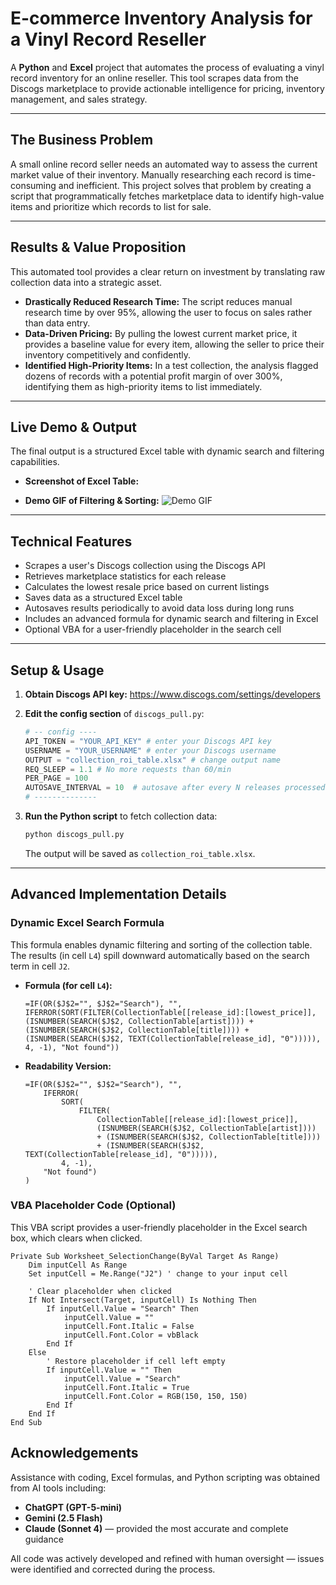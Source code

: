 # E-commerce Inventory Analysis for a Vinyl Record Reseller

A **Python** and **Excel** project that automates the process of evaluating a vinyl record inventory for an online reseller. This tool scrapes data from the Discogs marketplace to provide actionable intelligence for pricing, inventory management, and sales strategy.

---

## The Business Problem

A small online record seller needs an automated way to assess the current market value of their inventory. Manually researching each record is time-consuming and inefficient. This project solves that problem by creating a script that programmatically fetches marketplace data to identify high-value items and prioritize which records to list for sale.

---

## Results & Value Proposition

This automated tool provides a clear return on investment by translating raw collection data into a strategic asset.

* **Drastically Reduced Research Time:** The script reduces manual research time by over 95%, allowing the user to focus on sales rather than data entry.
* **Data-Driven Pricing:** By pulling the lowest current market price, it provides a baseline value for every item, allowing the seller to price their inventory competitively and confidently.
* **Identified High-Priority Items:** In a test collection, the analysis flagged dozens of records with a potential profit margin of over 300%, identifying them as high-priority items to list immediately.

---

## Live Demo & Output

The final output is a structured Excel table with dynamic search and filtering capabilities.

- **Screenshot of Excel Table:**
 

- **Demo GIF of Filtering & Sorting:**
  ![Demo GIF](demo.gif)

---

## Technical Features

- Scrapes a user's Discogs collection using the Discogs API
- Retrieves marketplace statistics for each release
- Calculates the lowest resale price based on current listings
- Saves data as a structured Excel table
- Autosaves results periodically to avoid data loss during long runs
- Includes an advanced formula for dynamic search and filtering in Excel
- Optional VBA for a user-friendly placeholder in the search cell

---

## Setup & Usage

1.  **Obtain Discogs API key:** https://www.discogs.com/settings/developers

2.  **Edit the config section** of `discogs_pull.py`:
    ```python
    # -- config ----
    API_TOKEN = "YOUR_API_KEY" # enter your Discogs API key
    USERNAME = "YOUR_USERNAME" # enter your Discogs username
    OUTPUT = "collection_roi_table.xlsx" # change output name
    REQ_SLEEP = 1.1 # No more requests than 60/min
    PER_PAGE = 100
    AUTOSAVE_INTERVAL = 10  # autosave after every N releases processed
    # --------------
    ```
3.  **Run the Python script** to fetch collection data:
    ```bash
    python discogs_pull.py
    ```
    The output will be saved as `collection_roi_table.xlsx`.

---

## Advanced Implementation Details

### Dynamic Excel Search Formula

This formula enables dynamic filtering and sorting of the collection table. The results (in cell `L4`) spill downward automatically based on the search term in cell `J2`.

* **Formula (for cell `L4`):**
    ```excel
    =IF(OR($J$2="", $J$2="Search"), "", IFERROR(SORT(FILTER(CollectionTable[[release_id]:[lowest_price]], (ISNUMBER(SEARCH($J$2, CollectionTable[artist]))) + (ISNUMBER(SEARCH($J$2, CollectionTable[title]))) + (ISNUMBER(SEARCH($J$2, TEXT(CollectionTable[release_id], "0"))))), 4, -1), "Not found"))
    ```

* **Readability Version:**
    ```excel
    =IF(OR($J$2="", $J$2="Search"), "", 
        IFERROR(
            SORT(   
                FILTER(
                    CollectionTable[[release_id]:[lowest_price]], 
                    (ISNUMBER(SEARCH($J$2, CollectionTable[artist]))) 
                    + (ISNUMBER(SEARCH($J$2, CollectionTable[title]))) 
                    + (ISNUMBER(SEARCH($J$2, TEXT(CollectionTable[release_id], "0"))))),
            4, -1), 
        "Not found")
    )
    ```

### VBA Placeholder Code (Optional)

This VBA script provides a user-friendly placeholder in the Excel search box, which clears when clicked.

```VBA
Private Sub Worksheet_SelectionChange(ByVal Target As Range)
    Dim inputCell As Range
    Set inputCell = Me.Range("J2") ' change to your input cell

    ' Clear placeholder when clicked
    If Not Intersect(Target, inputCell) Is Nothing Then
        If inputCell.Value = "Search" Then
            inputCell.Value = ""
            inputCell.Font.Italic = False
            inputCell.Font.Color = vbBlack
        End If
    Else
        ' Restore placeholder if cell left empty
        If inputCell.Value = "" Then
            inputCell.Value = "Search"
            inputCell.Font.Italic = True
            inputCell.Font.Color = RGB(150, 150, 150)
        End If
    End If
End Sub
```
## Acknowledgements

Assistance with coding, Excel formulas, and Python scripting was obtained from AI tools including:

- **ChatGPT (GPT-5-mini)**
- **Gemini (2.5 Flash)**
- **Claude (Sonnet 4)** — provided the most accurate and complete guidance
 

All code was actively developed and refined with human oversight — issues were identified and corrected during the process.